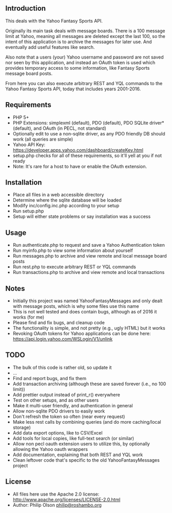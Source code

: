 Introduction
------------

This deals with the Yahoo Fantasy Sports API.

Originally its main task deals with message boards. There is a 100 message limit at
Yahoo, meaning all messages are deleted except the last 100, so the intent of this
application is to archive the messages for later use. And eventually add useful
features like search.

Also note that a users (your) Yahoo username and password are not
saved nor seen by this application, and instead an OAuth token is
used which provides temporary access to some information, like
Fantasy Sports message board posts.

From here you can also execute arbitrary REST and YQL commands to the
Yahoo Fantasy Sports API, today that includes years 2001-2016.

Requirements
------------

* PHP 5+
* PHP Extensions: simplexml (default), PDO (default), PDO SQLite driver* (default), and OAuth (in PECL, not standard)
* Optionally edit to use a non-sqlite driver, as any PDO friendly DB should work (all queries are simple)
* Yahoo API Key: <https://developer.apps.yahoo.com/dashboard/createKey.html>
* setup.php checks for all of these requirements, so it'll yell at you if not ready
* Note: It's rare for a host to have or enable the OAuth extension.

Installation
------------

* Place all files in a web accessible directory
* Determine where the sqlite database will be loaded
* Modify inc/config.inc.php according to your setup
* Run setup.php
* Setup will either state problems or say installation was a success

Usage
------------

* Run authenticate.php to request and save a Yahoo Authentication token
* Run myinfo.php to view some information about yourself
* Run messages.php to archive and view remote and local message board posts
* Run rest.php to execute arbitrary REST or YQL commands
* Run transactions.php to archive and view remote and local transactions

Notes
------------

* Initially this project was named YahooFantasyMessages and only dealt with message posts, which is why some files use this name
* This is not well tested and does contain bugs, although as of 2016 it works (for me)
* Please find and fix bugs, and cleanup code
* The functionality is simple, and not pretty (e.g., ugly HTML) but it works
* Revoking OAuth tokens for Yahoo applications can be done here: <https://api.login.yahoo.com/WSLogin/V1/unlink>

TODO
------------

* The bulk of this code is rather old, so update it
* ...
* Find and report bugs, and fix them
* Add transaction archiving (although these are saved forever (i.e., no 100 limit))
* Add prettier output instead of print_r() everywhere
* Test on other setups, and as other users
* Make it multi-user friendly, and authentication in general
* Allow non-sqlite PDO drivers to easily work
* Don't refresh the token so often (near every request)
* Make less rest calls by combining queries (and do more caching/local storage)
* Add data export options, like to CSV/Excel
* Add tools for local copies, like full-text search (or similar) 
* Allow non pecl oauth extension users to utilize this, by optionally allowing the Yahoo oauth wrappers
* Add documentation, explaining that both REST and YQL work
* Clean leftover code that's specific to the old YahooFantasyMessages project

License
------------

* All files here use the Apache 2.0 license: <http://www.apache.org/licenses/LICENSE-2.0.html>
* Author: Philip Olson <philip@roshambo.org>
